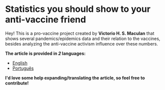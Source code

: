 # Statistics you should show to your anti-vaccine friend
 Hey! This is a pro-vaccine project created by **Victorio H. S. Maculan** that shows several pandemics/epidemics
 data and their relation to the vaccines, besides analyzing the anti-vaccine activism influence over these numbers.

 **The article is provided in _2_ languages:**
 * [English](https://github.com/VictorioMaculan/pro-vaccine-statistics/blob/main/Articles/english.ipynb)
 * [Português](https://github.com/VictorioMaculan/pro-vaccine-statistics/blob/main/Articles/portuguese.ipynb)

 **I'd love some help expanding/translating the article, so feel free to contribute!**

